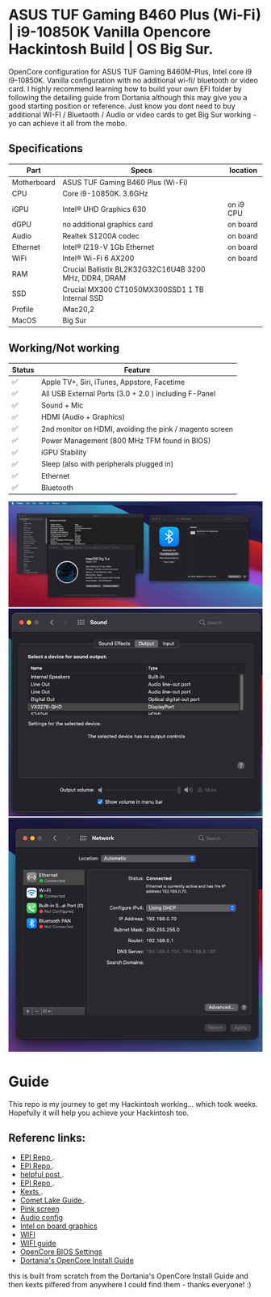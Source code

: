 



# ASUS TUF Gaming B460 Plus (Wi-Fi) | i9-10850K Vanilla Opencore Hackintosh Build | OS Big Sur.
OpenCore configuration for ASUS TUF Gaming B460M-Plus, Intel core i9 i9-10850K. Vanilla configuration with no additional wi-fi/ bluetooth or video card.
I highly recommend learning how to build your own EFI folder by following the detailing guide from Dortania although this may give you a good starting position or reference. 
Just know you dont need to buy additional WI-FI / Bluetooth / Audio or video cards to get Big Sur working - yo can achieve it all from the mobo.


## Specifications

| Part   | Specs | location |
| ------------- |-------------|-------------|
| Motherboard | ASUS TUF Gaming B460 Plus (Wi-Fi)| |
| CPU      | Core i9-10850K. 3.6GHz    | |
| iGPU      | Intel® UHD Graphics 630     | on i9 CPU |
| dGPU      | no additional graphics card     | on board |
| Audio      | Realtek S1200A codec     | on board |
| Ethernet      | Intel® I219-V 1Gb Ethernet | on board |
| WiFi      | Intel® Wi-Fi 6 AX200     | on board |
|RAM      | Crucial Ballistix BL2K32G32C16U4B 3200 MHz, DDR4, DRAM |
| SSD | Crucial MX300 CT1050MX300SSD1 1 TB Internal SSD |
| Profile |  iMac20,2 |
| MacOS | Big Sur|


## Working/Not working
| Status   | Feature  |
| ------------- |-------------|
| ✅ | Apple TV+, Siri, iTunes, Appstore, Facetime |
|✅  | All USB External Ports (3.0 + 2.0 ) including F-Panel | 
|✅  | Sound + Mic |
|✅  | HDMI (Audio + Graphics) |
|✅  | 2nd monitor on HDMI, avoiding the pink / magento screen |
|✅  | Power Management (800 MHz TFM found in BIOS) |
|✅  | iGPU Stability | 
|✅  | Sleep (also with peripherals plugged in) |
|✅  | Ethernet |
|✅  | Bluetooth |


![Audio](/images/main.png "Audio")
![Audio](/images/audio-by-displayport.png "Audio")
![Audio](/images/wifi.png "Audio")


# Guide
This repo is my journey to get my Hackintosh working... which took weeks. Hopefully it will help you achieve your Hackintosh too. 

## Referenc links:
- [EPI Repo ](https://github.com/akarsh1995/ASUS-TUF-Gaming-B460-Plus-i5-10400-Opencore-Hackintosh-Build).
- [EPI Repo ](https://github.com/sutsurup/MSI-Hackintosh-Build).
- [helpful post ](https://www.tonymacx86.com/threads/success-i5-10400-tuf-b460m-gaming-plus-rx5700-opencore.299418/).
- [EPI Repo ](https://github.com/Pai2Chen/OpenCore-Asus-TUF-B450M-Plus-Gaming/).
- [Kexts ](https://kext.me//).
- [Comet Lake Guide ](https://dortania.github.io/OpenCore-Install-Guide/config.plist/comet-lake.html#starting-point).
- [Pink screen](https://www.reddit.com/r/hackintosh/comments/hjyk5j/how_to_fix_pink_screen_hmdi/)
- [Audio config](https://github.com/acidanthera/AppleALC/wiki/Supported-codecs)
- [Intel on board graphics](https://github.com/acidanthera/WhateverGreen/blob/master/Manual/FAQ.IntelHD.en.md)
- [WIFI](https://openintelwireless.github.io/itlwm/Compat.html#mvm-gen-1-iwm)
- [WIFI guide](https://www.youtube.com/watch?v=eqxOEvil2hA)
- [OpenCore BIOS Settings](https://dortania.github.io/OpenCore-Install-Guide/config.plist/comet-lake.html#cleaning-up)
- [Dortania's OpenCore Install Guide](https://dortania.github.io/OpenCore-Install-Guide/)


this is built from scratch from the Dortania's OpenCore Install Guide and then kexts pilfered from anywhere I could find them - thanks everyone! :)

